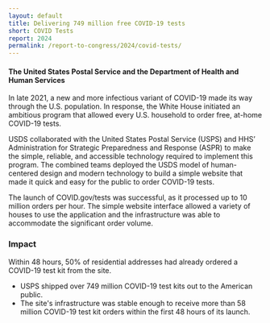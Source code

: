 ```yaml
---
layout: default
title: Delivering 749 million free COVID-19 tests
short: COVID Tests
report: 2024
permalink: /report-to-congress/2024/covid-tests/
---
```

####  The United States Postal Service and the Department of Health and Human Services

In late 2021, a new and more infectious variant of COVID-19 made its way through the U.S. population. In response, the White House initiated an ambitious program that allowed every U.S. household to order free, at-home COVID-19 tests.

USDS collaborated with the United States Postal Service (USPS) and HHS’ Administration for Strategic Preparedness and Response (ASPR) to make the simple, reliable, and accessible technology required to implement this program. The combined teams deployed the USDS model of human-centered design and modern technology to build a simple website that made it quick and easy for the public to order COVID-19 tests.

The launch of COVID.gov/tests was successful, as it processed up to 10 million orders per hour. The simple website interface allowed a variety of houses to use the application and the infrastructure was able to accommodate the significant order volume. 

###  Impact

Within 48 hours, 50% of residential addresses had already ordered a COVID-19 test kit from the site.

- USPS shipped over 749 million COVID-19 test kits out to the American public.
- The site's infrastructure was stable enough to receive more than 58 million COVID-19 test kit orders within the first 48 hours of its launch.

